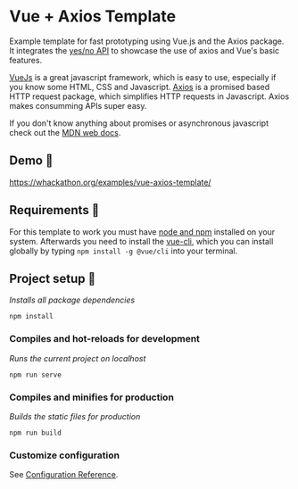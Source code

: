 # Vue + Axios Template
Example template for fast prototyping using Vue.js and the Axios package. It integrates the [yes/no API](https://yesno.wtf/) to
showcase the use of axios and Vue's basic features.

[VueJs](https://vuejs.org/) is a great javascript framework, which is easy to use, especially if you know some HTML, CSS and Javascript. [Axios]( https://www.npmjs.com/package/axios) is a promised based HTTP request package, which simplifies HTTP requests in Javascript. Axios makes consumming APIs super easy.

If you don't know anything about promises or asynchronous javascript check out the [MDN web docs](https://developer.mozilla.org/en-US/docs/Web/JavaScript/Reference/Global_Objects/Promise).



## Demo 🚀

https://whackathon.org/examples/vue-axios-template/



## Requirements 🧰

For this template to work you must have [node and npm](https://nodejs.org/en/) installed on your system. Afterwards you need to install the [vue-cli](https://cli.vuejs.org/), which you can install globally by typing  ```npm install -g @vue/cli``` into your terminal.



## Project setup 🔨

*Installs all package dependencies*

```
npm install
```

### Compiles and hot-reloads for development

*Runs the current project on localhost*

```
npm run serve
```

### Compiles and minifies for production

*Builds the static files for production*

```
npm run build
```

### Customize configuration
See [Configuration Reference](https://cli.vuejs.org/config/).
